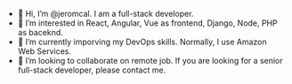 - 👋 Hi, I’m @jeromcal. I am a full-stack developer.
- 👀 I’m interested in React, Angular, Vue as frontend, Django, Node, PHP as baceknd.
- 🌱 I’m currently imporving my DevOps skills. Normally, I use Amazon Web Services. 
- 💞️ I’m looking to collaborate on remote job. If you are looking for a senior full-stack developer, please contact me. 

<!---
jeromcal/jeromcal is a ✨ special ✨ repository because its `README.md` (this file) appears on your GitHub profile.
You can click the Preview link to take a look at your changes.
--->
